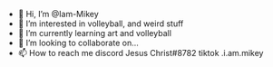 - 👋 Hi, I’m @Iam-Mikey
- 👀 I’m interested in volleyball, and weird stuff
- 🌱 I’m currently learning art and volleyball
- 💞️ I’m looking to collaborate on... 
- 📫 How to reach me discord Jesus Christ#8782 tiktok .i.am.mikey

<!---
Iam-Mikey/Iam-Mikey is a ✨ special ✨ repository because its `README.md` (this file) appears on your GitHub profile.
You can click the Preview link to take a look at your changes.
--->

